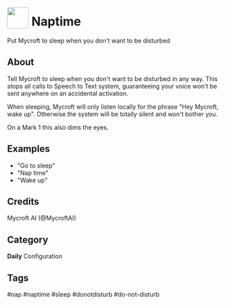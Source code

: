 # <img src='https://rawgithub.com/FortAwesome/Font-Awesome/master/advanced-options/raw-svg/solid/bed.svg ' card_color='#22a7f0' width='50' height='50' style='vertical-align:bottom'/> Naptime
Put Mycroft to sleep when you don't want to be disturbed

## About 
Tell Mycroft to sleep when you don't want to be disturbed in any way.
This stops all calls to Speech to Text system, guaranteeing your voice won't
be sent anywhere on an accidental activation.

When sleeping, Mycroft will only listen locally for the phrase "Hey Mycroft,
wake up". Otherwise the system will be totally silent and won't bother you.

On a Mark 1 this also dims the eyes.

## Examples 
* "Go to sleep"
* "Nap time"
* "Wake up"

## Credits 
Mycroft AI (@MycroftAI)

## Category
**Daily**
Configuration

## Tags
#nap
#naptime
#sleep
#donotdisturb
#do-not-disturb
